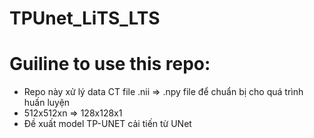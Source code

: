# TPUnet_LiTS_LTS
# Guiline to use this repo:
- Repo này xử lý data CT file .nii => .npy file để chuẩn bị cho quá trình huấn luyện
- 512x512xn => 128x128x1
- Đề xuất model TP-UNET cải tiến từ UNet
